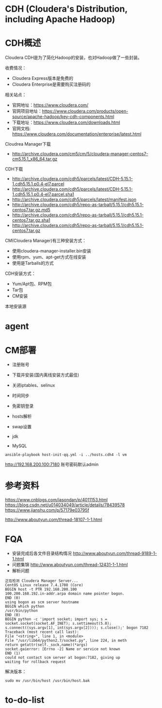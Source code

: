 # CDH (Cloudera's Distribution, including Apache Hadoop)
# CDH概述
Cloudera CDH是为了简化Hadoop的安装，也对Hadoop做了一些封装。

收费情况：
- Cloudera Express版本是免费的
- Cloudera Enterprise是需要购买注册码的

相关站点：
- 官网地址：https://www.cloudera.com/
- 官网项目地址：https://www.cloudera.com/products/open-source/apache-hadoop/key-cdh-components.html
- 下载地址：https://www.cloudera.com/downloads.html
- 官网文档: https://www.cloudera.com/documentation/enterprise/latest.html

Cloudrea Manager下载
- http://archive.cloudera.com/cm5/cm/5/cloudera-manager-centos7-cm5.15.1_x86_64.tar.gz

CDH下载
- http://archive.cloudera.com/cdh5/parcels/latest/CDH-5.15.1-1.cdh5.15.1.p0.4-el7.parcel
- http://archive.cloudera.com/cdh5/parcels/latest/CDH-5.15.1-1.cdh5.15.1.p0.4-el7.parcel.sha1
- http://archive.cloudera.com/cdh5/parcels/latest/manifest.json
- http://archive.cloudera.com/cdh5/repo-as-tarball/5.15.1/cdh5.15.1-centos7.tar.gz.md5
- http://archive.cloudera.com/cdh5/repo-as-tarball/5.15.1/cdh5.15.1-centos7.tar.gz.sha1
- http://archive.cloudera.com/cdh5/repo-as-tarball/5.15.1/cdh5.15.1-centos7.tar.gz


CM(Cloudera Manager)有三种安装方式：
- 使用cloudera-manager-installer.bin安装
- 使用rpm、yum、apt-get方式在线安装
- 使用是Tarballs的方式

CDH安装方式：
- Yum/Apt包、RPM包
- Tar包
- CM安装

本地安装源

# agent

# CM部署
- 注册账号
- 下载并安装(国内离线安装方式最佳)

- 关闭iptables、selinux
- 时间同步
- 免密钥登录
- hosts解析
- swap设置

- jdk
- MySQL
```
ansible-playbook host-init-qq.yml -i ../hosts.cdh4 -l vm
```
http://192.168.200.100:7180
账号密码默认admin

# 参考资料
https://www.cnblogs.com/jasondan/p/4011153.html
https://blog.csdn.net/u014034049/article/details/78439578
https://www.jianshu.com/p/57179e03795f

http://www.aboutyun.com/thread-18107-1-1.html

# FQA
- 安装完成后各文件目录结构情况
http://www.aboutyun.com/thread-9189-1-1.html
- 问题集锦
http://www.aboutyun.com/thread-12431-1-1.html
- 解析问题
```
正在检测 Cloudera Manager Server...
CentOS Linux release 7.4.1708 (Core)
BEGIN host -t PTR 192.168.200.100
100.200.168.192.in-addr.arpa domain name pointer bogon.
END (0)
using bogon as scm server hostname
BEGIN which python
/usr/bin/python
END (0)
BEGIN python -c 'import socket; import sys; s = socket.socket(socket.AF_INET); s.settimeout(5.0); s.connect((sys.argv[1], int(sys.argv[2]))); s.close();' bogon 7182
Traceback (most recent call last):
File "<string>", line 1, in <module>
File "/usr/lib64/python2.7/socket.py", line 224, in meth
return getattr(self._sock,name)(*args)
socket.gaierror: [Errno -2] Name or service not known
END (1)
could not contact scm server at bogon:7182, giving up
waiting for rollback request
```
解决版本：
```
sudo mv /usr/bin/host /usr/bin/host.bak
```
# to-do-list

